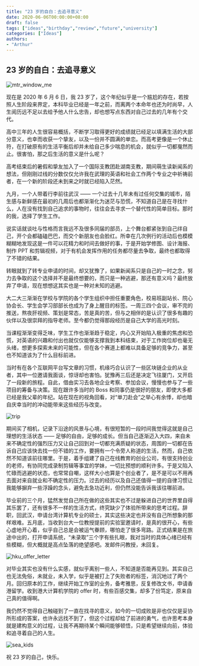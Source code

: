 ```yaml
---
title: "23 岁的自白：去追寻意义"
date: 2020-06-06T00:00:00+08:00
draft: false
tags: ["ideas","birthday","review","future","university"]
categories: ["Ideas"]
authors:
- "Arthur"
---
```


## 23 岁的自白：去追寻意义

![mtr_window_me](https://cdn.jsdelivr.net/gh/pseudoyu/image_hosting@master/hugo_images/mtr_window_me.jpeg)

现在是 2020 年 6 月 6 日，我 23 岁了，这个年纪似乎是一个尴尬的存在，若按照人生阶段来界定，本科毕业已经是一年之前，而离两个本命年也还为时尚早，人生阅历远不足以去给予他人什么忠告，却也想写点东西对自己过去的几年有个交代。

高中三年的人生很容易概括，不断学习取得更好的成绩就已经足以填满生活的大部分意义，也幸而收获一个挚友，以及一份并不圆满的单恋。而高考更像是一个休止符，在打破原有的生活平衡后却并未给自己多少喘息的机会，就似乎一切都戛然而止。很害怕，那之后生活的意义是什么呢？

高考结束后的暑假和挚友加入了一个国际支教团赴湖南支教，期间萌生读新闻系的想法，但刚刚过线的分数仅仅允许我在武理的英语和社会工作两个专业之中祈祷前者，在一个新的阶段还未到来之时就已经陷入茫然。

九月，一个人带着行李前往武汉 —— 一个过去十几年未有过任何交集的城市，陌生感与新鲜感在最初的几周后也都渐渐化为迷茫与恐慌，不知道自己是在寻找什么，人在没有找到自己追求的事物时，往往会去寻求一个替代性的简单目标。那时的我，选择了学生工作。

说实话就谈吐与性格而言我远不及很多同届的部员，上个舞台都紧张到自己绊自己，开个会都磕磕巴巴，而交个新朋友也会脸红。所幸在几次例行的活动后也模模糊糊地发现这是一件可以花精力和时间去做好的事，于是开始学修图、设计海报、制作 PPT 和剪辑视频，对于有机会发挥作用的任务都尽量去争取，最终也都取得了不错的结果。

转眼就到了转专业申请的时间，却又犹豫了，如果新闻系只是自己的一时之念，努力去争取的这个选择并不是最终想要的，而只是一种逃避，那还有意义吗？最终放弃了申请，现在想想这其实也是一种对未知的逃避。

大二大三渐渐在学校与学院的各个学生组织中担任重要角色，校易班副站长、院心协会长、学生会学习部部长也成为了身上醒目的标签。一周三四个会议，审不完的推送，熬夜肝视频、策划是常态，苦是真的苦，但与之相伴的是认识了很多有趣的伙伴以及很崇拜的指导老师。至今都仍觉得那段经历是自己大学的高光时刻。

当课程渐渐变得乏味，学生工作也渐渐趋于稳定，内心又开始陷入极重的焦虑和恐慌，对英语的兴趣和付出也就仅仅能够支撑我到本科结束，对于工作岗位却也毫无头绪，想更多探索未来的可能性，但在各个赛道上都难以具备足够的竞争力，甚至也不知道该为了什么目标前进。

当时有在各个互联网平台写文章的习惯，机缘巧合认识了一些区块链企业的从业者，其中一位邀请我面谈，惊讶却也害怕。犹豫再三后还是决定飞往厦门，又开启了一段新的旅程。自此，借由实习去各地企业考察、参加会议，慢慢也参与了一些项目的筹备与决策。现在跟许多当时的 Boss 和同事仍是很好的朋友，即使大多都已经是我父辈的年纪。站在现在的视角回看，对“单刀赴会”之举心有余悸，却也暗自庆幸当时的冲动能带来这些经历与改变。

![trip](https://cdn.jsdelivr.net/gh/pseudoyu/image_hosting@master/hugo_images/trip.jpeg)

期间买了相机，记录下沿途的风景与心境，有很短暂的一段时间我觉得这就是自己理想的生活状态 —— 足够的自由，足够的成长。但当自己逐渐迈入大四，来自未来不确定性的强烈压力又让自己回到对一切都充满质疑的状态，周围的一切都在告诉自己应该快去找一份不错的工作，要拥有一个令旁人称道的生活，然而，自己依然不知道该前往哪里。于是，着手组建了自己在线教育的创业公司，有很支持创业的老师，有协同完成录制剪辑等事宜的学妹，一切比预想的顺利许多。于是又陷入忙碌而逃避的状态，也常常自嘲，这样大小也算是个创业者了，是不是可以不用再去面对来自就业和不确定性的压力。过去的经历以及自己还值得一提的自律习惯让我能够摒弃一些浮躁的念头，避免去急功近利，但仍然没能告诉我该往哪前进。

毕业前的三个月，猛然发觉自己所在做的这些其实也不过是躲进自己的世界里自得其乐罢了，还有很多不一样的生活方式，终究缺少了体验所带来的思考过程。辞职，回武汉，申请台湾计算机专业的硕士，其实这些决定也并没有自己所想象的那样艰难。五月底，当收到台大一位教授提前的实验室邀请时，是真的很开心，有些心虚地开心着，似乎自己总是会被运气眷顾，哪怕走了很多弯路。正式结果是在旅途中出的，打开申请系统，“未录取”三个字有些扎眼，我对当时的具体心绪已经有些模糊，但大概就是高点坠落的绝望感吧。发邮件问教授，未回复。

![hku_offer_letter](https://cdn.jsdelivr.net/gh/pseudoyu/image_hosting@master/hugo_images/hku_offer_letter.jpeg)

对毕业其实也没有什么实感，就似乎离别一些人，不知道是否能再见到。其实自己也无法免俗，未就业，未入学，似乎是被打上了失败者的标签，消沉地过了两个月。回归原本的工作，继续开始工作室的业务，备考雅思，反复修改文书，申请香港留学。收到港大计算机学院的 offer 时，有些百感交集，却多了份笃定，原来自己真的值得啊。

我仍然不觉得自己触碰到了一直在找寻的意义，如今的一切成败是非也仅仅是妥协所形成的答案，也许永远找不到了，但这个过程却给了前进的勇气，也许思考本身就是建构意义的过程，让我不再期待某个瞬间能够顿悟，只是希望继续向前，体验和追寻着自己的人生。

![sea_kids](https://cdn.jsdelivr.net/gh/pseudoyu/image_hosting@master/hugo_images/sea_kids.jpeg)

祝 23 岁的自己，快乐。